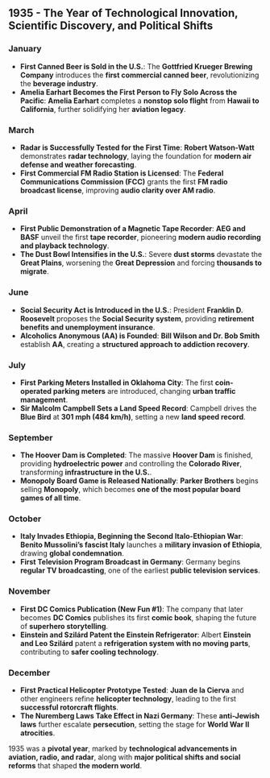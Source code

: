 ## **1935 - The Year of Technological Innovation, Scientific Discovery, and Political Shifts**  

### **January**  
- **First Canned Beer is Sold in the U.S.**: The **Gottfried Krueger Brewing Company** introduces the **first commercial canned beer**, revolutionizing the **beverage industry**.  
- **Amelia Earhart Becomes the First Person to Fly Solo Across the Pacific**: **Amelia Earhart** completes a **nonstop solo flight** from **Hawaii to California**, further solidifying her **aviation legacy**.  

### **March**  
- **Radar is Successfully Tested for the First Time**: **Robert Watson-Watt** demonstrates **radar technology**, laying the foundation for **modern air defense and weather forecasting**.  
- **First Commercial FM Radio Station is Licensed**: The **Federal Communications Commission (FCC)** grants the first **FM radio broadcast license**, improving **audio clarity over AM radio**.  

### **April**  
- **First Public Demonstration of a Magnetic Tape Recorder**: **AEG and BASF** unveil the first **tape recorder**, pioneering **modern audio recording and playback technology**.  
- **The Dust Bowl Intensifies in the U.S.**: Severe **dust storms** devastate the **Great Plains**, worsening the **Great Depression** and forcing **thousands to migrate**.  

### **June**  
- **Social Security Act is Introduced in the U.S.**: President **Franklin D. Roosevelt** proposes the **Social Security system**, providing **retirement benefits and unemployment insurance**.  
- **Alcoholics Anonymous (AA) is Founded**: **Bill Wilson and Dr. Bob Smith** establish **AA**, creating a **structured approach to addiction recovery**.  

### **July**  
- **First Parking Meters Installed in Oklahoma City**: The first **coin-operated parking meters** are introduced, changing **urban traffic management**.  
- **Sir Malcolm Campbell Sets a Land Speed Record**: Campbell drives the **Blue Bird** at **301 mph (484 km/h)**, setting a new **land speed record**.  

### **September**  
- **The Hoover Dam is Completed**: The massive **Hoover Dam** is finished, providing **hydroelectric power** and controlling the **Colorado River**, transforming **infrastructure in the U.S.**.  
- **Monopoly Board Game is Released Nationally**: **Parker Brothers** begins selling **Monopoly**, which becomes **one of the most popular board games of all time**.  

### **October**  
- **Italy Invades Ethiopia, Beginning the Second Italo-Ethiopian War**: **Benito Mussolini’s fascist Italy** launches a **military invasion of Ethiopia**, drawing **global condemnation**.  
- **First Television Program Broadcast in Germany**: Germany begins **regular TV broadcasting**, one of the earliest **public television services**.  

### **November**  
- **First DC Comics Publication (New Fun #1)**: The company that later becomes **DC Comics** publishes its first **comic book**, shaping the future of **superhero storytelling**.  
- **Einstein and Szilárd Patent the Einstein Refrigerator**: Albert **Einstein and Leo Szilárd** patent a **refrigeration system with no moving parts**, contributing to **safer cooling technology**.  

### **December**  
- **First Practical Helicopter Prototype Tested**: **Juan de la Cierva** and other engineers refine **helicopter technology**, leading to the first **successful rotorcraft flights**.  
- **The Nuremberg Laws Take Effect in Nazi Germany**: These **anti-Jewish laws** further escalate **persecution**, setting the stage for **World War II atrocities**.  

1935 was a **pivotal year**, marked by **technological advancements in aviation, radio, and radar**, along with **major political shifts and social reforms** that shaped **the modern world**.
